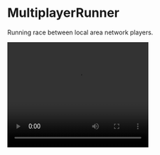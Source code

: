 # MultiplayerRunner
Running race between local area network players. 

<video width="320" height="240" controls>
  <source src="gameplay.mp4" type="video/mp4">
</video>
